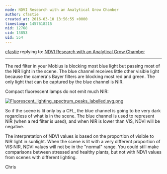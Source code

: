 ```yaml
---
node: NDVI Research with an Analytical Grow Chamber
author: cfastie
created_at: 2016-03-10 13:56:55 +0000
timestamp: 1457618215
nid: 12768
cid: 13853
uid: 554
---
```




[cfastie](../profile/cfastie) replying to: [NDVI Research with an Analytical Grow Chamber](../notes/JohnsonC/03-03-2016/ndvi-research-with-an-analytical-grow-chamber)

----
The red filter in your Mobius is blocking most blue light but passing most of the NIR light in the scene. The blue channel receives little other visible light because the camera's Bayer filters are blocking most red and green. The only light that can be captured by the blue channel is NIR. 

Compact fluorescent lamps do not emit much NIR:

[![Fluorescent_lighting_spectrum_peaks_labelled.svg.png](//i.publiclab.org/system/images/photos/000/014/725/medium/Fluorescent_lighting_spectrum_peaks_labelled.svg.png)](//i.publiclab.org/system/images/photos/000/014/725/original/Fluorescent_lighting_spectrum_peaks_labelled.svg.png)

So if the scene is lit only by a CFL, the blue channel is going to be very dark regardless of what is in the scene. The blue channel is used to represent NIR (when a red filter is used), and when NIR is lower than VIS, NDVI will be negative. 

The interpretation of NDVI values is based on the proportion of visible to NIR light in sunlight. When the scene is lit with a very different proportion of VIS:NIR, NDVI values will not be in the "normal" range. You could still make comparisons between stressed and healthy plants, but not with NDVI values from scenes with different lighting.

Chris
